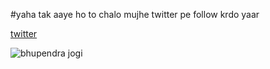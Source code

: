 #yaha tak aaye ho to chalo mujhe twitter pe follow krdo yaar

[twitter](https://twitter.com/I_am_prathik)

![bhupendra jogi](https://i.ibb.co/WGHyvJD/download-9.jpg)